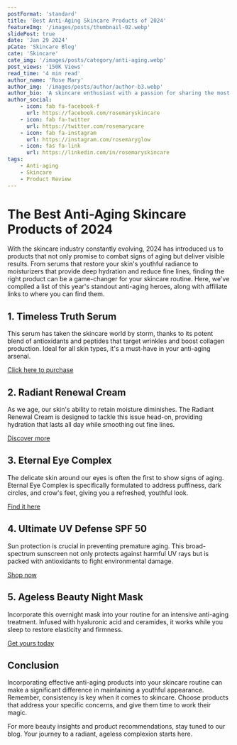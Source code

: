 ```yaml
---
postFormat: 'standard'
title: 'Best Anti-Aging Skincare Products of 2024'
featureImg: '/images/posts/thumbnail-02.webp'
slidePost: true
date: 'Jan 29 2024'
pCate: 'Skincare Blog'
cate: 'Skincare'
cate_img: '/images/posts/category/anti-aging.webp'
post_views: '150K Views'
read_time: '4 min read'
author_name: 'Rose Mary'
author_img: '/images/posts/author/author-b3.webp'
author_bio: 'A skincare enthusiast with a passion for sharing the most effective products and routines. My journey is about finding beauty solutions that truly make a difference.'
author_social:
    - icon: fab fa-facebook-f
      url: https://facebook.com/rosemaryskincare
    - icon: fab fa-twitter
      url: https://twitter.com/rosemarycare
    - icon: fab fa-instagram
      url: https://instagram.com/rosemaryglow
    - icon: fas fa-link
      url: https://linkedin.com/in/rosemaryskincare
tags: 
    - Anti-aging
    - Skincare
    - Product Review
---
```


# The Best Anti-Aging Skincare Products of 2024

With the skincare industry constantly evolving, 2024 has introduced us to products that not only promise to combat signs of aging but deliver visible results. From serums that restore your skin's youthful radiance to moisturizers that provide deep hydration and reduce fine lines, finding the right product can be a game-changer for your skincare routine. Here, we've compiled a list of this year's standout anti-aging heroes, along with affiliate links to where you can find them.

## 1. Timeless Truth Serum

This serum has taken the skincare world by storm, thanks to its potent blend of antioxidants and peptides that target wrinkles and boost collagen production. Ideal for all skin types, it's a must-have in your anti-aging arsenal.

[Click here to purchase](#affiliate-link)

## 2. Radiant Renewal Cream

As we age, our skin's ability to retain moisture diminishes. The Radiant Renewal Cream is designed to tackle this issue head-on, providing hydration that lasts all day while smoothing out fine lines.

[Discover more](#affiliate-link)

## 3. Eternal Eye Complex

The delicate skin around our eyes is often the first to show signs of aging. Eternal Eye Complex is specifically formulated to address puffiness, dark circles, and crow's feet, giving you a refreshed, youthful look.

[Find it here](#affiliate-link)

## 4. Ultimate UV Defense SPF 50

Sun protection is crucial in preventing premature aging. This broad-spectrum sunscreen not only protects against harmful UV rays but is packed with antioxidants to fight environmental damage.

[Shop now](#affiliate-link)

## 5. Ageless Beauty Night Mask

Incorporate this overnight mask into your routine for an intensive anti-aging treatment. Infused with hyaluronic acid and ceramides, it works while you sleep to restore elasticity and firmness.

[Get yours today](#affiliate-link)

## Conclusion

Incorporating effective anti-aging products into your skincare routine can make a significant difference in maintaining a youthful appearance. Remember, consistency is key when it comes to skincare. Choose products that address your specific concerns, and give them time to work their magic.

For more beauty insights and product recommendations, stay tuned to our blog. Your journey to a radiant, ageless complexion starts here.
